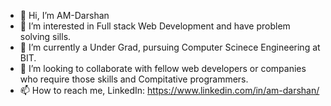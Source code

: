 - 👋 Hi, I’m AM-Darshan
- 👀 I’m interested in Full stack Web Development and have problem solving sills.
- 🌱 I’m currently a Under Grad, pursuing Computer Scinece Engineering at BIT.
- 💞️ I’m looking to collaborate with fellow web developers or companies who require those skills and Compitative programmers.
- 📫 How to reach me, LinkedIn: https://www.linkedin.com/in/am-darshan/

<!---
AM-Darshan/AM-Darshan is a ✨ special ✨ repository because its `README.md` (this file) appears on your GitHub profile.
You can click the Preview link to take a look at your changes.
--->
